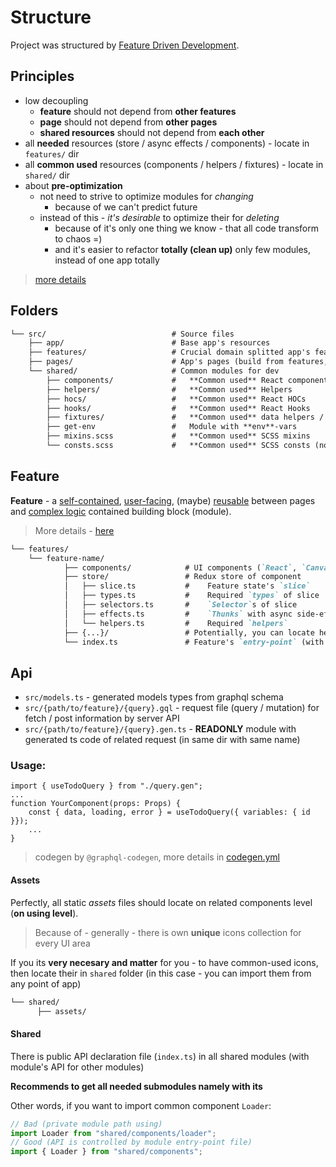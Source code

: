 # Structure
Project was structured by [Feature Driven Development](https://www.notion.so/Feature-Driven-Development-dfe306d664ae4780bcf999ccdd15e532).

## Principles
- low decoupling
    - **feature** should not depend from **other features**
    - **page** should not depend from **other pages**
    - **shared resources** should not depend from **each other**
- all **needed** resources (store / async effects / components) - locate in `features/` dir
- all **common used**  resources (components / helpers / fixtures) - locate in `shared/` dir
- about **pre-optimization**
    - not need to strive to optimize modules for *changing*
        - because of we can't predict future
    - instead of this - *it's desirable* to optimize their for *deleting*
        - because of it's only one thing we know - that all code transform to chaos =)
        - and it's easier to refactor **totally (clean up)** only few modules, instead of one app totally

> [more details](https://www.notion.so/Summary-YouTube-Feature-Driven-Arhitecture-b8609fd4452b41f499703c841e56b8e9#63dfc5b35e534147b8296e1aa915ad2b)

## Folders
```markdown
└── src/                            # Source files
    ├── app/                        # Base app's resources
    ├── features/                   # Crucial domain splitted app's features
    ├── pages/                      # App's pages (build from features, shared)
    └── shared/                     # Common modules for dev
        ├── components/             #   **Common used** React components
        ├── helpers/                #   **Common used** Helpers
        ├── hocs/                   #   **Common used** React HOCs
        ├── hooks/                  #   **Common used** React Hooks
        ├── fixtures/               #   **Common used** data helpers / dataSets
        ├── get-env                 #   Module with **env**-vars
        ├── mixins.scss             #   **Common used** SCSS mixins
        └── consts.scss             #   **Common used** SCSS consts (not colors)
```

## Feature

**Feature** - a <u>self-contained</u>, <u>user-facing</u>, (maybe) <u>reusable</u> between pages and <u>complex logic</u> contained building block (module).

> More details - [here](https://www.notion.so/Summary-YouTube-Feature-Driven-Arhitecture-b8609fd4452b41f499703c841e56b8e9#18cb1679b2754951ae92627d371d1a88)

```markdown
└── features/
    └── feature-name/
            ├── components/            # UI components (`React`, `Canvas`)
            ├── store/                 # Redux store of component
            │   ├── slice.ts           #    Feature state's `slice`
            │   ├── types.ts           #    Required `types` of slice
            │   ├── selectors.ts       #    `Selector`s of slice
            │   ├── effects.ts         #    `Thunks` with async side-effects
            │   └── helpers.ts         #    Required `helpers`
            ├── {...}/                 # Potentially, you can locate here and other **required** modules (but without fanaticism)
            └── index.ts               # Feature's `entry-point` (with declared public feature's API)
```

## Api
- `src/models.ts` - generated models types from graphql schema
- `src/{path/to/feature}/{query}.gql` - request file (query / mutation) for fetch / post information by server API
- `src/{path/to/feature}/{query}.gen.ts` - **READONLY** module with generated ts code of related request (in same dir with same name)

### Usage:
```tsx
import { useTodoQuery } from "./query.gen";
...
function YourComponent(props: Props) {
    const { data, loading, error } = useTodoQuery({ variables: { id }});
    ...
}
```

> codegen by `@graphql-codegen`, more details in [codegen.yml](/codegen.yml)

#### Assets
Perfectly, all static *assets* files should locate on related components level (**on using level**).

> Because of - generally - there is own **unique** icons collection for every UI area

If you its **very necesary and matter** for you - to have common-used icons, then locate their in `shared` folder (in this case - you can import them from any point of app)

```markdown
└── shared/
      ├── assets/
```

#### Shared
There is public API declaration file (`index.ts`) in all shared modules (with module's API for other modules)

**Recommends to get all needed submodules namely with its**

Other words, if you want to import common component `Loader`:
```ts
// Bad (private module path using)
import Loader from "shared/components/loader";
// Good (API is controlled by module entry-point file)
import { Loader } from "shared/components";
```
